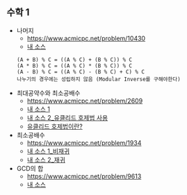 ## 수학 1
- 나머지
    - https://www.acmicpc.net/problem/10430
	- [내 소스](https://github.com/HelloWoori/AlgorithmStudyWithBaekjoon/blob/master/Math/Mod.cpp)
    ```
    (A + B) % C = ((A % C) + (B % C)) % C
    (A * B) % C = ((A % C) * (B % C)) % C
    (A - B) % C = ((A % C) - (B % C) + C) % C
    나누기의 경우에는 성립하지 않음 (Modular Inverse를 구해야한다)
    ```
- 최대공약수와 최소공배수
    - https://www.acmicpc.net/problem/2609
    - [내 소스 1](https://github.com/HelloWoori/AlgorithmStudyWithBaekjoon/blob/master/Math/GCDandLCM.cpp)
    - [내 소스 2_유클리드 호제법 사용](https://github.com/HelloWoori/AlgorithmStudyWithBaekjoon/blob/master/Math/GCDandLCMwithEuclidean.cpp)
    - [유클리드 호제법이란?](https://hellowoori.tistory.com/27)
- 최소공배수
    - https://www.acmicpc.net/problem/1934
    - [내 소스 1_비재귀](https://github.com/HelloWoori/AlgorithmStudyWithBaekjoon/blob/master/Math/LCM.cpp)
    - [내 소스 2_재귀](https://github.com/HelloWoori/AlgorithmStudyWithBaekjoon/blob/master/Math/LCM_recursive.cpp)
- GCD의 합
    - https://www.acmicpc.net/problem/9613
    - [내 소스](https://github.com/HelloWoori/AlgorithmStudyWithBaekjoon/blob/master/Math/SumOfGCD.cpp)